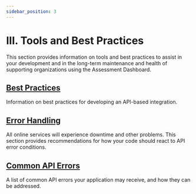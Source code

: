 ```yaml
---
sidebar_position: 3
---
```


# III. Tools and Best Practices

This section provides information on tools and best practices to assist in your
development and in the long-term maintenance and health of supporting
organizations using the Assessment Dashboard.

## [Best Practices](./best-practices.md)

Information on best practices for developing an API-based integration.

## [Error Handling](./error-handling.md)

All online services will experience downtime and other problems. This section
provides recommendations for how your code should react to API error conditions.

## [Common API Errors](./common-api-errors.md)

A list of common API errors your application may receive, and how they can be
addressed.
